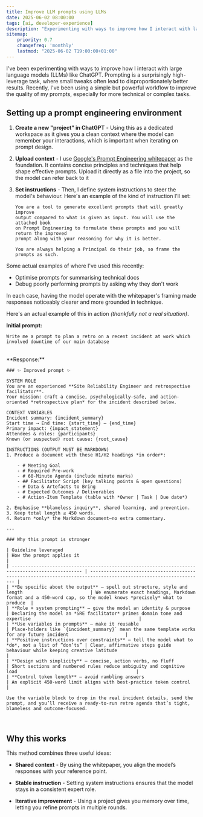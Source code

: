 ```yaml
---
title: Improve LLM prompts using LLMs
date: 2025-06-02 08:00:00
tags: [ai, developer-experience]
description: "Experimenting with ways to improve how I interact with large language models (LLMs) like ChatGPT. Prompting is a surprisingly high-leverage task, where small tweaks often lead to disproportionately better results. Recently, I've been using a simple but powerful workflow to improve the quality of my prompts, especially for more technical or complex tasks."
sitemap:
    priority: 0.7
    changefreq: 'monthly'
    lastmod: "2025-06-02 T19:00:00+01:00"
---
```


I've been experimenting with ways to improve how I interact with large language models (LLMs) like ChatGPT. Prompting is a surprisingly high-leverage task, where small tweaks often lead to disproportionately better results. Recently, I've been using a simple but powerful workflow to improve the quality of my prompts, especially for more technical or complex tasks.

## Setting up a prompt engineering environment

1. **Create a new "project" in ChatGPT** - Using this as a dedicated workspace as it gives you a clean context where the model can remember your interactions, which is important when iterating on prompt design.
2. **Upload context** - I use [Google's Prompt Engineering whitepaper](https://www.kaggle.com/whitepaper-prompt-engineering) as the foundation. It contains concise principles and techniques that help shape effective prompts. Upload it directly as a file into the project, so the model can refer back to it
3. **Set instructions** - Then, I define system instructions to steer the model's behaviour. Here's an example of the kind of instruction I’ll set:

    ```text
    You are a tool to generate excellent prompts that will greatly improve 
    output compared to what is given as input. You will use the attached book
    on Prompt Engineering to formulate these prompts and you will return the improved
    prompt along with your reasoning for why it is better.
    
    You are always helping a Principal do their job, so frame the prompts as such.
    ```

Some actual examples of where I've used this recently:

- Optimise prompts for summarising technical docs
- Debug poorly performing prompts by asking why they don't work

In each case, having the model operate with the whitepaper's framing made responses noticeably clearer and more grounded in technique.

Here's an actual example of this in action _(thankfully not a real situation)_. 

**Initial prompt:**

```text
Write me a prompt to plan a retro on a recent incident at work which involved downtime of our main database
```
<br />
**Response:**

```text
### ✨ Improved prompt ✨

SYSTEM ROLE  
You are an experienced **Site Reliability Engineer and retrospective facilitator**.  
Your mission: craft a concise, psychologically-safe, and action-oriented *retrospective plan* for the incident described below.

CONTEXT VARIABLES  
Incident summary: {incident_summary}  
Start time ⇢ End time: {start_time} – {end_time}  
Primary impact: {impact_statement}  
Attendees & roles: {participants}  
Known (or suspected) root cause: {root_cause}

INSTRUCTIONS (OUTPUT MUST BE MARKDOWN)
1. Produce a document with these H1/H2 headings *in order*:

    - # Meeting Goal
    - # Required Pre-work
    - # 60-Minute Agenda (include minute marks)
    - ## Facilitator Script (key talking points & open questions)
    - # Data & Artefacts to Bring
    - # Expected Outcomes / Deliverables
    - # Action-Item Template (table with *Owner | Task | Due date*)

2. Emphasise **blameless inquiry**, shared learning, and prevention.
3. Keep total length ≤ 450 words.
4. Return *only* the Markdown document—no extra commentary.

---

### Why this prompt is stronger

| Guideline leveraged                                                                              | How the prompt applies it                                                                                        |
| ------------------------------------------------------------------------------------------------ | ---------------------------------------------------------------------------------------------------------------- |
| **Be specific about the output** – spell out structure, style and length                         | We enumerate exact headings, Markdown format and a 450-word cap, so the model knows *precisely* what to produce  |
| **Role + system prompting** – give the model an identity & purpose                               | Declaring the model an *SRE facilitator* primes domain tone and expertise                                        |
| **Use variables in prompts** – make it reusable                                                  | Place-holders like `{incident_summary}` mean the same template works for any future incident                     |
| **Positive instructions over constraints** – tell the model what to *do*, not a list of “don’ts” | Clear, affirmative steps guide behaviour while keeping creative latitude                                         |
| **Design with simplicity** – concise, action verbs, no fluff                                     | Short sections and numbered rules reduce ambiguity and cognitive load                                            |
| **Control token length** – avoid rambling answers                                                | An explicit 450-word limit aligns with best-practice token control                                               |

Use the variable block to drop in the real incident details, send the prompt, and you’ll receive a ready-to-run retro agenda that’s tight, blameless and outcome-focused.
```

<br />

## Why this works
This method combines three useful ideas:

- **Shared context** - By using the whitepaper, you align the model’s responses with your reference point.

- **Stable instruction** - Setting system instructions ensures that the model stays in a consistent expert role.

- **Iterative improvement** - Using a project gives you memory over time, letting you refine prompts in multiple rounds.

